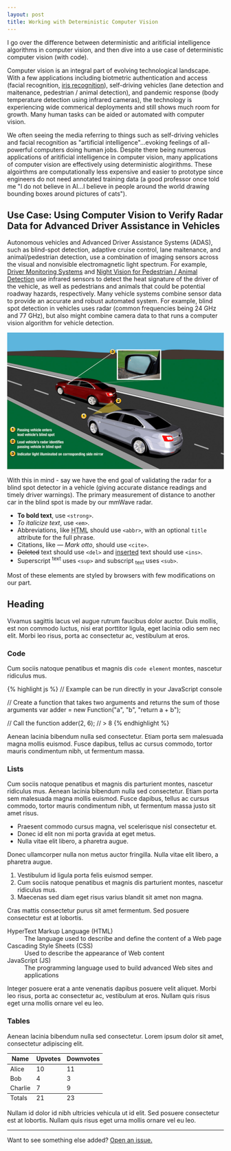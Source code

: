 ```yaml
---
layout: post
title: Working with Deterministic Computer Vision
---
```



<div class="message">
I go over the difference between deterministic and aritificial intelligence algorithms in computer vision, and then dive into a use case of deterministic computer vision (with code).
</div>

Computer vision is an integral part of evolving technological landscape. With a few applications including biotmetric authentication and access (facial recognition, [iris recognition](https://en.wikipedia.org/wiki/Iris_recognition)), self-driving vehicles (lane detection and maitenance, pedestrian / animal detection), and pandemic response (body temperature detection using infrared cameras), the technology is experiencing wide commerical deployments and still shows much room for growth. Many human tasks can be aided or automated with computer vision.

We often seeing the media referring to things such as self-driving vehicles and facial recognition as "artificial intelligence"...evoking feelings of all-powerful computers doing human jobs. Despite there being numerous applications of aritificial intelligence in computer vision, many applications of computer vision are effectively using deterministic alogirithms. These algoirthms are computationally less expensive and easier to prototype since engineers do not need annotated training data (a good professor once told me "I do not believe in AI...I believe in people around the world drawing bounding boxes around pictures of cats").

## Use Case: Using Computer Vision to Verify Radar Data for Advanced Driver Assistance in Vehicles

Autonomous vehicles and Advanced Driver Assistance Systems (ADAS), such as blind-spot detection, adaptive cruise control, lane maitenance, and animal/pedestrian detection, use a combination of imaging sensors across the visual and nonvisible electromagnetic light spectrum. For example, [Driver Monitoring Systems](https://www.aptiv.com/en/insights/article/what-is-a-driver-monitoring-system) and [Night Vision for Pedestrian / Animal Detection](https://www.youtube.com/watch?v=hp9lR4x7Kok) use infrared sensors to detect the heat signature of the driver of the vehicle, as well as pedestrians and animals that could be potential roadway hazards, respectively. Many vehicle systems combine sensor data to provide an accurate and robust automated system. For example, blind spot detection in vehicles uses radar (common frequencies being 24 GHz and 77 GHz), but also might combine camera data to that runs a computer vision algorithm for vehicle detection.

![This Image](/public/img/BLIS-Taurus.jpg)

With this in mind - say we have the end goal of validating the radar for a blind spot detector in a vehicle (giving accurate distance readings and timely driver warnings). The primary measurement of distance to another car in the blind spot is made by our mmWave radar.

- **To bold text**, use `<strong>`.
- *To italicize text*, use `<em>`.
- Abbreviations, like <abbr title="HyperText Markup Langage">HTML</abbr> should use `<abbr>`, with an optional `title` attribute for the full phrase.
- Citations, like <cite>&mdash; Mark otto</cite>, should use `<cite>`.
- <del>Deleted</del> text should use `<del>` and <ins>inserted</ins> text should use `<ins>`.
- Superscript <sup>text</sup> uses `<sup>` and subscript <sub>text</sub> uses `<sub>`.

Most of these elements are styled by browsers with few modifications on our part.

## Heading

Vivamus sagittis lacus vel augue rutrum faucibus dolor auctor. Duis mollis, est non commodo luctus, nisi erat porttitor ligula, eget lacinia odio sem nec elit. Morbi leo risus, porta ac consectetur ac, vestibulum at eros.

### Code

Cum sociis natoque penatibus et magnis dis `code element` montes, nascetur ridiculus mus.

{% highlight js %}
// Example can be run directly in your JavaScript console

// Create a function that takes two arguments and returns the sum of those arguments
var adder = new Function("a", "b", "return a + b");

// Call the function
adder(2, 6);
// > 8
{% endhighlight %}

Aenean lacinia bibendum nulla sed consectetur. Etiam porta sem malesuada magna mollis euismod. Fusce dapibus, tellus ac cursus commodo, tortor mauris condimentum nibh, ut fermentum massa.

### Lists

Cum sociis natoque penatibus et magnis dis parturient montes, nascetur ridiculus mus. Aenean lacinia bibendum nulla sed consectetur. Etiam porta sem malesuada magna mollis euismod. Fusce dapibus, tellus ac cursus commodo, tortor mauris condimentum nibh, ut fermentum massa justo sit amet risus.

* Praesent commodo cursus magna, vel scelerisque nisl consectetur et.
* Donec id elit non mi porta gravida at eget metus.
* Nulla vitae elit libero, a pharetra augue.

Donec ullamcorper nulla non metus auctor fringilla. Nulla vitae elit libero, a pharetra augue.

1. Vestibulum id ligula porta felis euismod semper.
2. Cum sociis natoque penatibus et magnis dis parturient montes, nascetur ridiculus mus.
3. Maecenas sed diam eget risus varius blandit sit amet non magna.

Cras mattis consectetur purus sit amet fermentum. Sed posuere consectetur est at lobortis.

<dl>
  <dt>HyperText Markup Language (HTML)</dt>
  <dd>The language used to describe and define the content of a Web page</dd>

  <dt>Cascading Style Sheets (CSS)</dt>
  <dd>Used to describe the appearance of Web content</dd>

  <dt>JavaScript (JS)</dt>
  <dd>The programming language used to build advanced Web sites and applications</dd>
</dl>

Integer posuere erat a ante venenatis dapibus posuere velit aliquet. Morbi leo risus, porta ac consectetur ac, vestibulum at eros. Nullam quis risus eget urna mollis ornare vel eu leo.

### Tables

Aenean lacinia bibendum nulla sed consectetur. Lorem ipsum dolor sit amet, consectetur adipiscing elit.

<table>
  <thead>
    <tr>
      <th>Name</th>
      <th>Upvotes</th>
      <th>Downvotes</th>
    </tr>
  </thead>
  <tfoot>
    <tr>
      <td>Totals</td>
      <td>21</td>
      <td>23</td>
    </tr>
  </tfoot>
  <tbody>
    <tr>
      <td>Alice</td>
      <td>10</td>
      <td>11</td>
    </tr>
    <tr>
      <td>Bob</td>
      <td>4</td>
      <td>3</td>
    </tr>
    <tr>
      <td>Charlie</td>
      <td>7</td>
      <td>9</td>
    </tr>
  </tbody>
</table>

Nullam id dolor id nibh ultricies vehicula ut id elit. Sed posuere consectetur est at lobortis. Nullam quis risus eget urna mollis ornare vel eu leo.

-----

Want to see something else added? <a href="https://github.com/poole/poole/issues/new">Open an issue.</a>
